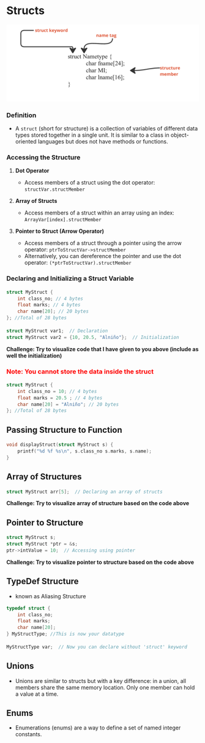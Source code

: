 # Structs

![Struct Example](../../images/struct.png)

### Definition

- A `struct` (short for structure) is a collection of variables of different data types stored together in a single unit. It is similar to a class in object-oriented languages but does not have methods or functions.

### Accessing the Structure

1. **Dot Operator**
   - Access members of a struct using the dot operator: `structVar.structMember`

2. **Array of Structs**
   - Access members of a struct within an array using an index: `ArrayVar[index].structMember`

3. **Pointer to Struct (Arrow Operator)**
   - Access members of a struct through a pointer using the arrow operator: `ptrToStructVar->structMember`
   - Alternatively, you can dereference the pointer and use the dot operator: `(*ptrToStructVar).structMember`

### Declaring and Initializing a Struct Variable

```c
struct MyStruct {
    int class_no; // 4 bytes
    float marks; // 4 bytes 
    char name[20]; // 20 bytes
}; //Total of 28 bytes

struct MyStruct var1;  // Declaration
struct MyStruct var2 = {10, 20.5, "Alniño"};  // Initialization
```

**Challenge: Try to visualize code that I have given to you above (include as well the initialization)**

### <p style = "color:red"> Note: You cannot store the data inside the struct</p>

```c
struct MyStruct {
    int class_no = 10; // 4 bytes
    float marks = 20.5 ; // 4 bytes 
    char name[20] = "Alniño"; // 20 bytes
}; //Total of 28 bytes
```

## Passing Structure to Function 

```c
void displayStruct(struct MyStruct s) {
    printf("%d %f %s\n", s.class_no s.marks, s.name);
}
```

## Array of Structures
```c
struct MyStruct arr[5];  // Declaring an array of structs
```

**Challenge: Try to visualize array of structure based on the code above**

## Pointer to Structure
```c
struct MyStruct s;
struct MyStruct *ptr = &s;
ptr->intValue = 10;  // Accessing using pointer
```
**Challenge: Try to visualize pointer to structure based on the code above**

## TypeDef Structure 

- known as Aliasing Structure
```c
typedef struct { 
    int class_no;
    float marks;
    char name[20];
} MyStructType; //This is now your datatype

MyStructType var;  // Now you can declare without 'struct' keyword
```

## Unions

- Unions are similar to structs but with a key difference: in a union, all members share the same memory location. Only one member can hold a value at a time.


## Enums

- Enumerations (enums) are a way to define a set of named integer constants.

